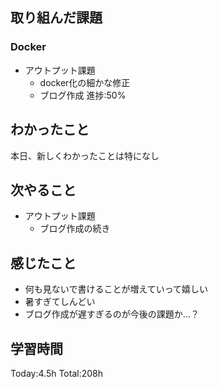 ## 取り組んだ課題
### Docker
- アウトプット課題
	- docker化の細かな修正
	- ブログ作成 進捗:50%
## わかったこと
本日、新しくわかったことは特になし
## 次やること
- アウトプット課題
	- ブログ作成の続き
## 感じたこと
- 何も見ないで書けることが増えていって嬉しい
- 暑すぎてしんどい
- ブログ作成が遅すぎるのが今後の課題か...？
## 学習時間
Today:4.5h Total:208h
